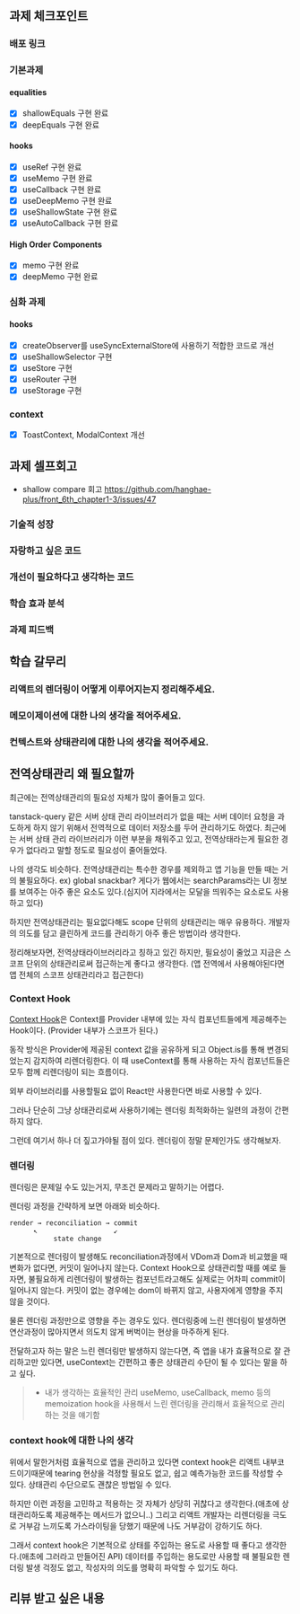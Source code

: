 ## 과제 체크포인트

### 배포 링크

<!--
배포 링크를 적어주세요
예시: https://<username>.github.io/front-6th-chapter1-3/

배포가 완료되지 않으면 과제를 통과할 수 없습니다.
배포 후에 정상 작동하는지 확인해주세요.
-->

### 기본과제

#### equalities

- [x] shallowEquals 구현 완료
- [x] deepEquals 구현 완료

#### hooks

- [x] useRef 구현 완료
- [x] useMemo 구현 완료
- [x] useCallback 구현 완료
- [x] useDeepMemo 구현 완료
- [x] useShallowState 구현 완료
- [x] useAutoCallback 구현 완료

#### High Order Components

- [x] memo 구현 완료
- [x] deepMemo 구현 완료

### 심화 과제

#### hooks

- [x] createObserver를 useSyncExternalStore에 사용하기 적합한 코드로 개선
- [x] useShallowSelector 구현
- [x] useStore 구현
- [x] useRouter 구현
- [x] useStorage 구현

### context

- [x] ToastContext, ModalContext 개선

## 과제 셀프회고

- shallow compare 회고
  https://github.com/hanghae-plus/front_6th_chapter1-3/issues/47

<!-- 과제에 대한 회고를 작성해주세요 -->

### 기술적 성장

<!-- 예시
- 새로 학습한 개념
- 기존 지식의 재발견/심화
- 구현 과정에서의 기술적 도전과 해결
-->

### 자랑하고 싶은 코드

<!-- 예시
- 특히 만족스러운 구현
- 리팩토링이 필요한 부분
- 코드 설계 관련 고민과 결정
-->

### 개선이 필요하다고 생각하는 코드

<!-- 예시
- 특히 만족스러운 구현
- 리팩토링이 필요한 부분
- 코드 설계 관련 고민과 결정
-->

### 학습 효과 분석

<!-- 예시
- 가장 큰 배움이 있었던 부분
- 추가 학습이 필요한 영역
- 실무 적용 가능성
-->

### 과제 피드백

<!-- 예시
- 과제에서 모호하거나 애매했던 부분
- 과제에서 좋았던 부분
-->

## 학습 갈무리

### 리액트의 렌더링이 어떻게 이루어지는지 정리해주세요.

<!-- 예시
- 리액트의 렌더링 과정
- 리액트의 렌더링 최적화 방법
- 리액트의 렌더링과 관련된 개념들 (예: Virtual DOM, Reconciliation 등)
- 리액트의 렌더링과 관련된 라이프사이클 메서드
- 리액트의 렌더링과 관련된 Hooks (예: useMemo, useCallback 등)
-->

### 메모이제이션에 대한 나의 생각을 적어주세요.

<!-- 예시
- 메모이제이션이 언제 필요할까?
- 메모이제이션을 사용하지 않으면 어떤 문제가 발생할까?
- 메모이제이션을 사용했을 때의 장점과 단점은 무엇일까?
- 메모이제이션을 사용하지 않고도 해결할 수 있는 방법은 무엇일까?
-->

### 컨텍스트와 상태관리에 대한 나의 생각을 적어주세요.

## 전역상태관리 왜 필요할까

최근에는 전역상태관리의 필요성 자체가 많이 줄어들고 있다.

tanstack-query 같은 서버 상태 관리 라이브러리가 없을 때는 서버 데이터 요청을 과도하게 하지 않기 위해서 전역적으로 데이터 저장소를 두어 관리하기도 하였다.
최근에는 서버 상태 관리 라이브러리가 이런 부분을 채워주고 있고, 전역상태라는게 필요한 경우가 없다라고 말할 정도로 필요성이 줄어들었다.

나의 생각도 비슷하다.
전역상태관리는 특수한 경우를 제외하고 앱 기능을 만들 때는 거의 불필요하다. ex) global snackbar?
게다가 웹에서는 searchParams라는 UI 정보를 보여주는 아주 좋은 요소도 있다.(심지어 지라에서는 모달을 띄워주는 요소로도 사용하고 있다)

하지만 전역상태관리는 필요없다해도 scope 단위의 상태관리는 매우 유용하다.
개발자의 의도를 담고 클린하게 코드를 관리하기 아주 좋은 방법이라 생각한다.

정리해보자면, 전역상태라이브러리라고 칭하고 있긴 하지만, 필요성이 줄었고 지금은 스코프 단위의 상태관리로써 접근하는게 좋다고 생각한다.
(앱 전역에서 사용해야된다면 앱 전체의 스코프 상태관리라고 접근한다)

### Context Hook

[Context Hook](https://ko.react.dev/reference/react/useContext)은 Context를 Provider 내부에 있는 자식 컴포넌트들에게 제공해주는 Hook이다. (Provider 내부가 스코프가 된다.)

동작 방식은 Provider에 제공된 context 값을 공유하게 되고 Object.is를 통해 변경되었는지 감지하여 리렌더링한다.
이 때 useContext를 통해 사용하는 자식 컴포넌트들은 모두 함께 리렌더링이 되는 흐름이다.

외부 라이브러리를 사용할필요 없이 React만 사용한다면 바로 사용할 수 있다.

그러나 단순히 그냥 상태관리로써 사용하기에는 렌더링 최적화하는 일련의 과정이 간편하지 않다.

그런데 여기서 하나 더 짚고가야될 점이 있다.
렌더링이 정말 문제인가도 생각해보자.

### 렌더링

렌더링은 문제일 수도 있는거지, 무조건 문제라고 말하기는 어렵다.

렌더링 과정을 간략하게 보면 아래와 비슷하다.

```
render → reconciliation → commit
      ↖                   ↙
           state change

```

기본적으로 렌더링이 발생해도 reconciliation과정에서 VDom과 Dom과 비교했을 때 변화가 없다면, 커밋이 일어나지 않는다.
Context Hook으로 상태관리할 때를 예로 들자면, 불필요하게 리렌더링이 발생하는 컴포넌트라고해도 실제로는 어차피 commit이 일어나지 않는다.
커밋이 없는 경우에는 dom이 바뀌지 않고, 사용자에게 영향을 주지 않을 것이다.

물론 렌더링 과정만으로 영향을 주는 경우도 있다.
렌더링중에 느린 렌더링이 발생하면 연산과정이 많아지면서 의도치 않게 버벅이는 현상을 마주하게 된다.

전달하고자 하는 말은 느린 렌더링만 발생하지 않는다면, 즉 앱을 내가 효율적으로 잘 관리하고만 있다면,
useContext는 간편하고 좋은 상태관리 수단이 될 수 있다는 말을 하고 싶다.

> - 내가 생각하는 효율적인 관리
>   useMemo, useCallback, memo 등의 memoization hook을 사용해서 느린 렌더링을 관리해서 효율적으로 관리하는 것을 얘기함

### context hook에 대한 나의 생각

위에서 말한거처럼 효율적으로 앱을 관리하고 있다면 context hook은 리액트 내부코드이기때문에 tearing 현상을 걱정할 필요도 없고, 쉽고 예측가능한 코드를 작성할 수 있다. 상태관리 수단으로도 괜찮은 방법일 수 있다.

하지만 이런 과정을 고민하고 적용하는 것 자체가 상당히 귀찮다고 생각한다.(애초에 상태관리하도록 제공해주는 메서드가 없으니..)
그리고 리액트 개발자는 리렌더링을 극도로 거부감 느끼도록 가스라이팅을 당했기 때문에 나도 거부감이 강하기도 하다.

그래서 context hook은 기본적으로 상태를 주입하는 용도로 사용할 때 좋다고 생각한다.(애초에 그러라고 만들어진 API)
데이터를 주입하는 용도로만 사용할 때 불필요한 렌더링 발생 걱정도 없고, 작성자의 의도를 명확히 파악할 수 있기도 하다.

<!-- 예시
- 컨텍스트와 상태관리가 필요한 이유는 무엇일까?
- 컨텍스트와 상태관리를 사용하지 않으면 어떤 문제가 발생할까?
- 컨텍스트와 상태관리를 사용했을 때의 장점과 단점은 무엇일까?
- 컨텍스트와 상태관리를 사용하지 않고도 해결할 수 있는 방법은 무엇일까?
- 컨텍스트와 상태관리를 사용할 때 주의해야 할 점은 무엇일까?
-->

## 리뷰 받고 싶은 내용

<!--
피드백 받고 싶은 내용을 구체적으로 남겨주세요
모호한 요청은 피드백을 남기기 어렵습니다.

참고링크: https://chatgpt.com/share/675b6129-515c-8001-ba72-39d0fa4c7b62

모호한 질문의 예시)
- 무엇을 질문해야 할지 몰라서 코치님이 보시기에 고쳐야할것들 전반적으로 피드백 부탁드립니다.
- 코드 스타일에 대한 피드백 부탁드립니다.
- 코드 구조에 대한 피드백 부탁드립니다.
- 개념적인 오류에 대한 피드백 부탁드립니다.
- 추가 구현이 필요한 부분에 대한 피드백 부탁드립니다.

구체적인 질문의 예시)
- 파일A의 함수B와 그 안의 변수명을 보면 직관성이 떨어지는 것 같습니다. 함수와 변수 이름을 더 명확하게 지을 방법에 대해 조언해 주실 수 있나요?
- 현재 파일 단위로 코드를 분리했지만, 이번 주차 발제를 기준으로 봤을 때 모듈화나 계층화에서 부족함이 있는 것 같습니다. 특히 A와 B 부분에서 모듈화를 더 진행할지 그대로 둘지 고민하였습니다. (...구체적인 고민 사항 적기...). 코치님의 의견이 궁금합니다.
- 옵저버 패턴을 사용해 상태 관리 로직을 구현해 보려 했습니다. 제가 구현한 코드가 옵저버 패턴에 맞게 잘 구성되었는지 검토해 주시고, 보완할 부분을 제안해 주실 수 있을까요?
- 컴포넌트 A를 테스트 할 때 B와의 의존성 때문에 테스트 코드를 작성하려다 포기했습니다. A와 B의 의존성을 낮추고 테스트 가능성을 높이는 구조 개선 방안이 있을까요?

과제에서 디테일한 피드백을 받기 위해선 여러분의 생각을 디테일하게 표현해주셔야 한답니다.

가령, "전반적으로 이 라우터 구조가 규모가 커졌을 때 유지보수나 기능 확장에 유리한지, 아니면 리팩토링이 필요할지 조언을 받고 싶습니다" 라는 질문이 있을 때, 답변드리기가 어려워요.
이럴 때는 "기능 확장" 상황을 먼저 가정해봐야합니다. 테스트의 엣지케이스를 작성하는 것 처럼요! 그리고 그 상황에 대해 내가 작성한 코드가 이러저러한 이유 때문에 대응가능할 것 같은데 혹시 더 고려해야할 부분이 있을지를 물어보는거죠.

이건 코치에게 이야기할 때 뿐만 아니라 팀원에게 이야기할 때에도 동일해요. 여러분의 컨텍스트를 명확하게 전달하지 않으면 여러분과 이야기할 때 시간이 무척 오래 걸린답니다.

특히 멘토링 처럼 동기적으로 이루어지는 커뮤니케이션에서는 위와 같은 질문을 던져도, 상호 피드백으로 질문을 함께 만들어갈 수 있지만, 과제 피드백 처럼 비동기 방식 + 1회용 질문일 때에는 좋은 답변을 드리기가 어려운점 인지 부탁드립니다 ㅠㅠ
-->
